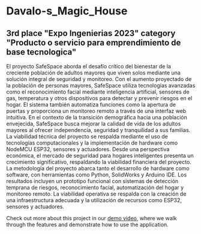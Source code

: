 # Davalo-s_Magic_House
## 3rd place "Expo Ingenierias 2023" category "Producto o servicio para emprendimiento de base tecnologica"
El proyecto SafeSpace aborda el desafío crítico del bienestar de la creciente población de adultos mayores que viven solos mediante una solución integral de seguridad y monitoreo. Con el aumento proyectado de la población de personas mayores, SafeSpace utiliza tecnologías avanzadas como el reconocimiento facial mediante inteligencia artificial, sensores de gas, temperatura y otros dispositivos para detectar y prevenir riesgos en el hogar. El sistema también automatiza funciones como la apertura de puertas y proporciona un monitoreo remoto a través de una interfaz web intuitiva.
En el contexto de la transición demográfica hacia una población envejecida, SafeSpace busca mejorar la calidad de vida de los adultos mayores al ofrecer independencia, seguridad y tranquilidad a sus familias. La viabilidad técnica del proyecto se respalda mediante el uso de tecnologías computacionales y la implementación de hardware como NodeMCU ESP32, sensores y actuadores. Desde una perspectiva económica, el mercado de seguridad para hogares inteligentes presenta un crecimiento significativo, respaldando la viabilidad financiera del proyecto.
La metodología del proyecto abarca tanto el desarrollo de hardware como software, con herramientas como Python, SolidWorks y Arduino IDE. Los resultados incluyen un prototipo funcional con sistemas de detección temprana de riesgos, reconocimiento facial, automatización del hogar y monitoreo remoto. La viabilidad operativa se respalda con la creación de una infraestructura adecuada y la utilización de recursos como ESP32, sensores y actuadores.

Check out more about this project in our [demo video](https://youtu.be/ADH4FWjCIjY), where we walk through the features and demonstrate how to use the application.

